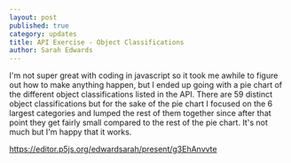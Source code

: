 ```yaml
---
layout: post
published: true
category: updates
title: API Exercise - Object Classifications
author: Sarah Edwards
---
```

I'm not super great with coding in javascript so it took me awhile to figure out how to make anything happen, but I ended up going with a pie chart of the different object classifications listed in the API. There are 59 distinct object classifications but for the sake of the pie chart I focused on the 6 largest categories and lumped the rest of them together since after that point they get fairly small compared to the rest of the pie chart. It's not much but I'm happy that it works.

https://editor.p5js.org/edwardsarah/present/g3EhAnvvte

